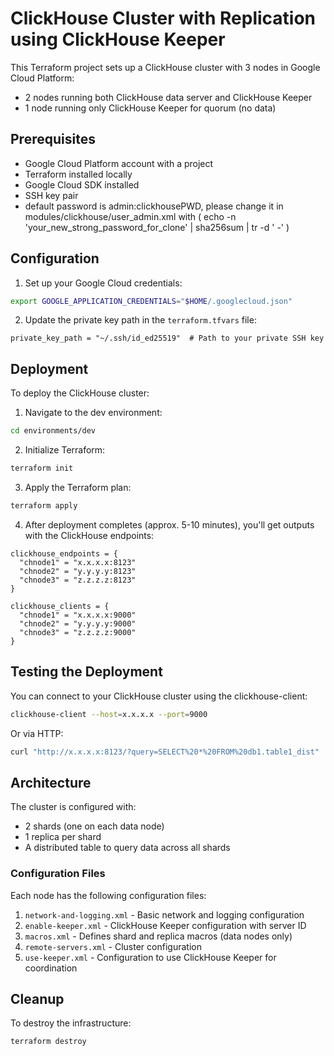 # ClickHouse Cluster with Replication using ClickHouse Keeper

This Terraform project sets up a ClickHouse cluster with 3 nodes in Google Cloud Platform:
- 2 nodes running both ClickHouse data server and ClickHouse Keeper
- 1 node running only ClickHouse Keeper for quorum (no data)

## Prerequisites

- Google Cloud Platform account with a project
- Terraform installed locally
- Google Cloud SDK installed
- SSH key pair
- default password is admin:clickhousePWD, please change it in modules/clickhouse/user_admin.xml with ( echo -n 'your_new_strong_password_for_clone' | sha256sum | tr -d ' -' )
 
## Configuration

1. Set up your Google Cloud credentials:

```bash
export GOOGLE_APPLICATION_CREDENTIALS="$HOME/.googlecloud.json"
```

2. Update the private key path in the `terraform.tfvars` file:

```hcl
private_key_path = "~/.ssh/id_ed25519"  # Path to your private SSH key
```

## Deployment

To deploy the ClickHouse cluster:

1. Navigate to the dev environment:

```bash
cd environments/dev
```

2. Initialize Terraform:

```bash
terraform init
```

3. Apply the Terraform plan:

```bash
terraform apply
```

4. After deployment completes (approx. 5-10 minutes), you'll get outputs with the ClickHouse endpoints:

```
clickhouse_endpoints = {
  "chnode1" = "x.x.x.x:8123"
  "chnode2" = "y.y.y.y:8123"
  "chnode3" = "z.z.z.z:8123"
}

clickhouse_clients = {
  "chnode1" = "x.x.x.x:9000"
  "chnode2" = "y.y.y.y:9000"
  "chnode3" = "z.z.z.z:9000"
}
```

## Testing the Deployment

You can connect to your ClickHouse cluster using the clickhouse-client:

```bash
clickhouse-client --host=x.x.x.x --port=9000
```

Or via HTTP:

```bash
curl "http://x.x.x.x:8123/?query=SELECT%20*%20FROM%20db1.table1_dist"
```

## Architecture

The cluster is configured with:
- 2 shards (one on each data node)
- 1 replica per shard
- A distributed table to query data across all shards

### Configuration Files

Each node has the following configuration files:

1. `network-and-logging.xml` - Basic network and logging configuration
2. `enable-keeper.xml` - ClickHouse Keeper configuration with server ID
3. `macros.xml` - Defines shard and replica macros (data nodes only)
4. `remote-servers.xml` - Cluster configuration
5. `use-keeper.xml` - Configuration to use ClickHouse Keeper for coordination

## Cleanup

To destroy the infrastructure:

```bash
terraform destroy
```